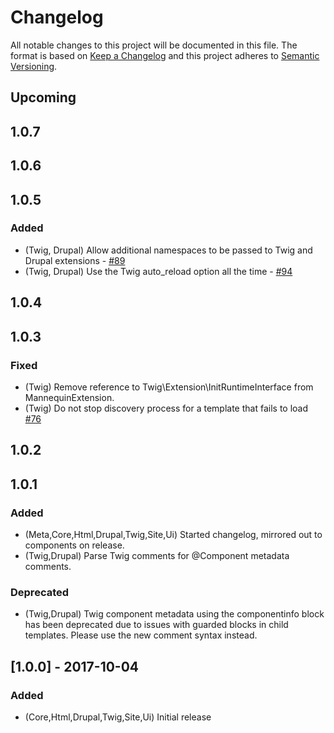 # Changelog
All notable changes to this project will be documented in this file.
The format is based on [Keep a Changelog](http://keepachangelog.com/en/1.0.0/)
and this project adheres to [Semantic Versioning](http://semver.org/spec/v2.0.0.html).

## Upcoming
## 1.0.7
## 1.0.6
## 1.0.5
### Added
- (Twig, Drupal) Allow additional namespaces to be passed to Twig and Drupal extensions - [#89](https://github.com/LastCallMedia/Mannequin/issues/89)
- (Twig, Drupal) Use the Twig auto_reload option all the time - [#94](https://github.com/LastCallMedia/Mannequin/issues/94)

## 1.0.4
## 1.0.3
### Fixed
- (Twig) Remove reference to Twig\Extension\InitRuntimeInterface from MannequinExtension.
- (Twig) Do not stop discovery process for a template that fails to load [#76](https://github.com/LastCallMedia/Mannequin/issues/76)

## 1.0.2
## 1.0.1
### Added
- (Meta,Core,Html,Drupal,Twig,Site,Ui) Started changelog, mirrored out to components on release.
- (Twig,Drupal) Parse Twig comments for @Component metadata comments.

### Deprecated
- (Twig,Drupal) Twig component metadata using the componentinfo block has been deprecated due to issues with guarded blocks in child templates.  Please use the new comment syntax instead.

## [1.0.0] - 2017-10-04
### Added
- (Core,Html,Drupal,Twig,Site,Ui) Initial release
